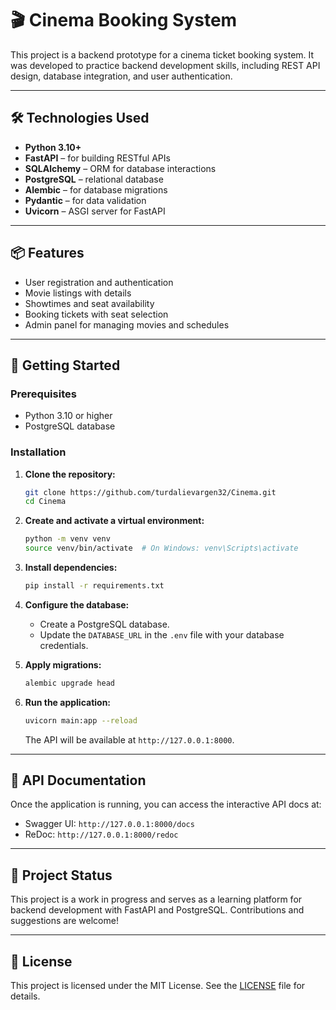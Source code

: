 # 🎬 Cinema Booking System

This project is a backend prototype for a cinema ticket booking system. It was developed to practice backend development skills, including REST API design, database integration, and user authentication.

---

## 🛠️ Technologies Used

- **Python 3.10+**
- **FastAPI** – for building RESTful APIs
- **SQLAlchemy** – ORM for database interactions
- **PostgreSQL** – relational database
- **Alembic** – for database migrations
- **Pydantic** – for data validation
- **Uvicorn** – ASGI server for FastAPI

---

## 📦 Features

- User registration and authentication
- Movie listings with details
- Showtimes and seat availability
- Booking tickets with seat selection
- Admin panel for managing movies and schedules

---

## 🚀 Getting Started

### Prerequisites

- Python 3.10 or higher
- PostgreSQL database

### Installation

1. **Clone the repository:**

   ```bash
   git clone https://github.com/turdalievargen32/Cinema.git
   cd Cinema
   ```

2. **Create and activate a virtual environment:**

   ```bash
   python -m venv venv
   source venv/bin/activate  # On Windows: venv\Scripts\activate
   ```

3. **Install dependencies:**

   ```bash
   pip install -r requirements.txt
   ```

4. **Configure the database:**

   - Create a PostgreSQL database.
   - Update the `DATABASE_URL` in the `.env` file with your database credentials.

5. **Apply migrations:**

   ```bash
   alembic upgrade head
   ```

6. **Run the application:**

   ```bash
   uvicorn main:app --reload
   ```

   The API will be available at `http://127.0.0.1:8000`.

---

## 📄 API Documentation

Once the application is running, you can access the interactive API docs at:

- Swagger UI: `http://127.0.0.1:8000/docs`
- ReDoc: `http://127.0.0.1:8000/redoc`

---

## 📌 Project Status

This project is a work in progress and serves as a learning platform for backend development with FastAPI and PostgreSQL. Contributions and suggestions are welcome!

---
## 📜 License

This project is licensed under the MIT License. See the [LICENSE](LICENSE) file for details.
